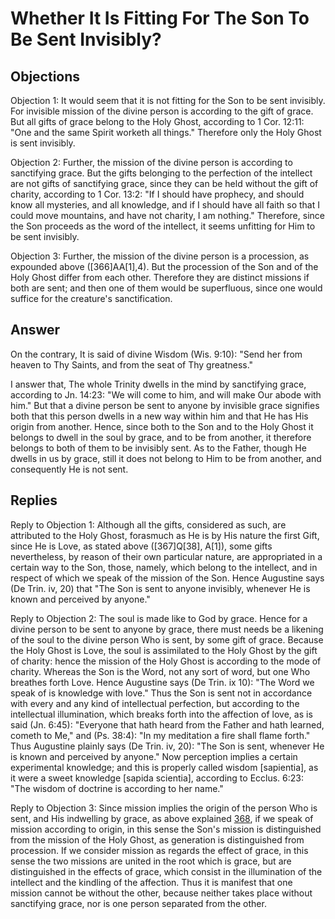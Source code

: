 # Whether It Is Fitting For The Son To Be Sent Invisibly?

## Objections

Objection 1: It would seem that it is not fitting for the Son to be sent invisibly. For invisible mission of the divine person is according to the gift of grace. But all gifts of grace belong to the Holy Ghost, according to 1 Cor. 12:11: "One and the same Spirit worketh all things." Therefore only the Holy Ghost is sent invisibly.

Objection 2: Further, the mission of the divine person is according to sanctifying grace. But the gifts belonging to the perfection of the intellect are not gifts of sanctifying grace, since they can be held without the gift of charity, according to 1 Cor. 13:2: "If I should have prophecy, and should know all mysteries, and all knowledge, and if I should have all faith so that I could move mountains, and have not charity, I am nothing." Therefore, since the Son proceeds as the word of the intellect, it seems unfitting for Him to be sent invisibly.

Objection 3: Further, the mission of the divine person is a procession, as expounded above ([366]AA[1],4). But the procession of the Son and of the Holy Ghost differ from each other. Therefore they are distinct missions if both are sent; and then one of them would be superfluous, since one would suffice for the creature's sanctification.

## Answer

On the contrary, It is said of divine Wisdom (Wis. 9:10): "Send her from heaven to Thy Saints, and from the seat of Thy greatness."

I answer that, The whole Trinity dwells in the mind by sanctifying grace, according to Jn. 14:23: "We will come to him, and will make Our abode with him." But that a divine person be sent to anyone by invisible grace signifies both that this person dwells in a new way within him and that He has His origin from another. Hence, since both to the Son and to the Holy Ghost it belongs to dwell in the soul by grace, and to be from another, it therefore belongs to both of them to be invisibly sent. As to the Father, though He dwells in us by grace, still it does not belong to Him to be from another, and consequently He is not sent.

## Replies

Reply to Objection 1: Although all the gifts, considered as such, are attributed to the Holy Ghost, forasmuch as He is by His nature the first Gift, since He is Love, as stated above ([367]Q[38], A[1]), some gifts nevertheless, by reason of their own particular nature, are appropriated in a certain way to the Son, those, namely, which belong to the intellect, and in respect of which we speak of the mission of the Son. Hence Augustine says (De Trin. iv, 20) that "The Son is sent to anyone invisibly, whenever He is known and perceived by anyone."

Reply to Objection 2: The soul is made like to God by grace. Hence for a divine person to be sent to anyone by grace, there must needs be a likening of the soul to the divine person Who is sent, by some gift of grace. Because the Holy Ghost is Love, the soul is assimilated to the Holy Ghost by the gift of charity: hence the mission of the Holy Ghost is according to the mode of charity. Whereas the Son is the Word, not any sort of word, but one Who breathes forth Love. Hence Augustine says (De Trin. ix 10): "The Word we speak of is knowledge with love." Thus the Son is sent not in accordance with every and any kind of intellectual perfection, but according to the intellectual illumination, which breaks forth into the affection of love, as is said (Jn. 6:45): "Everyone that hath heard from the Father and hath learned, cometh to Me," and (Ps. 38:4): "In my meditation a fire shall flame forth." Thus Augustine plainly says (De Trin. iv, 20): "The Son is sent, whenever He is known and perceived by anyone." Now perception implies a certain experimental knowledge; and this is properly called wisdom [sapientia], as it were a sweet knowledge [sapida scientia], according to Ecclus. 6:23: "The wisdom of doctrine is according to her name."

Reply to Objection 3: Since mission implies the origin of the person Who is sent, and His indwelling by grace, as above explained [368](A[1]), if we speak of mission according to origin, in this sense the Son's mission is distinguished from the mission of the Holy Ghost, as generation is distinguished from procession. If we consider mission as regards the effect of grace, in this sense the two missions are united in the root which is grace, but are distinguished in the effects of grace, which consist in the illumination of the intellect and the kindling of the affection. Thus it is manifest that one mission cannot be without the other, because neither takes place without sanctifying grace, nor is one person separated from the other.
